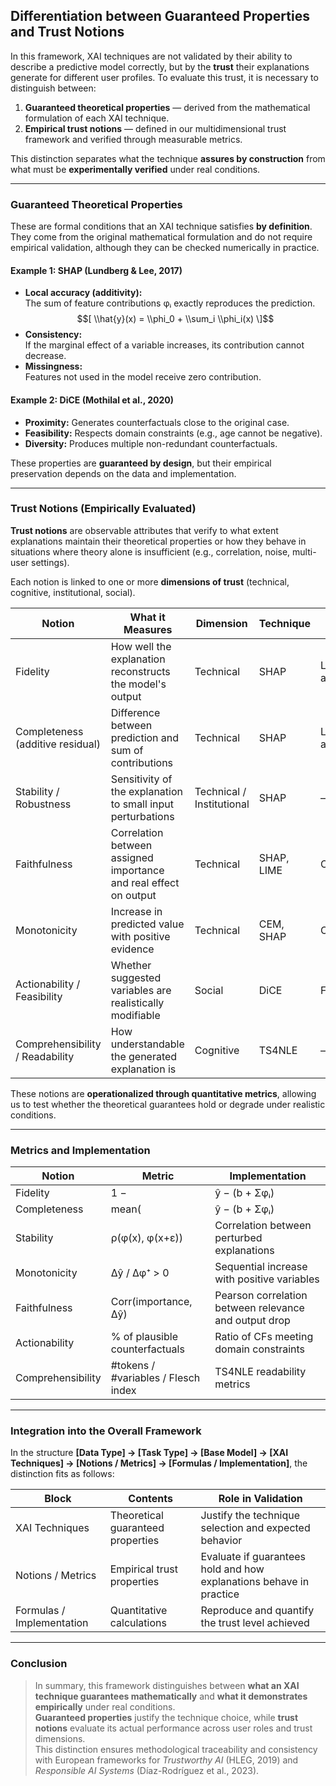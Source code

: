 ## Differentiation between Guaranteed Properties and Trust Notions

In this framework, XAI techniques are not validated by their ability to describe a predictive model correctly, but by the **trust** their explanations generate for different user profiles.
To evaluate this trust, it is necessary to distinguish between:

1. **Guaranteed theoretical properties** — derived from the mathematical formulation of each XAI technique.  
2. **Empirical trust notions** — defined in our multidimensional trust framework and verified through measurable metrics.

This distinction separates what the technique **assures by construction** from what must be **experimentally verified** under real conditions.

---

### Guaranteed Theoretical Properties  

These are formal conditions that an XAI technique satisfies **by definition**. They come from the original mathematical formulation and do not require empirical validation, although they can be checked numerically in practice.

#### Example 1: SHAP (Lundberg & Lee, 2017)
- **Local accuracy (additivity):**  
  The sum of feature contributions φᵢ exactly reproduces the prediction.  
  $$[
  \\hat{y}(x) = \\phi_0 + \\sum_i \\phi_i(x)
  \]$$
- **Consistency:**  
  If the marginal effect of a variable increases, its contribution cannot decrease.  
- **Missingness:**  
  Features not used in the model receive zero contribution.

#### Example 2: DiCE (Mothilal et al., 2020)
- **Proximity:** Generates counterfactuals close to the original case.  
- **Feasibility:** Respects domain constraints (e.g., age cannot be negative).  
- **Diversity:** Produces multiple non-redundant counterfactuals.

These properties are **guaranteed by design**, but their empirical preservation depends on the data and implementation.

---

### Trust Notions (Empirically Evaluated)

**Trust notions** are observable attributes that verify to what extent explanations maintain their theoretical properties or how they behave in situations where theory alone is insufficient (e.g., correlation, noise, multi-user settings).

Each notion is linked to one or more **dimensions of trust** (technical, cognitive, institutional, social).

| Notion | What it Measures | Dimension | Technique | Related Property |
|---------|------------------|------------|------------|------------------|
| Fidelity | How well the explanation reconstructs the model's output | Technical | SHAP | Local accuracy |
| Completeness (additive residual) | Difference between prediction and sum of contributions | Technical | SHAP | Local accuracy |
| Stability / Robustness | Sensitivity of the explanation to small input perturbations | Technical / Institutional | SHAP | — |
| Faithfulness | Correlation between assigned importance and real effect on output | Technical | SHAP, LIME | Consistency |
| Monotonicity | Increase in predicted value with positive evidence | Technical | CEM, SHAP | Consistency |
| Actionability / Feasibility | Whether suggested variables are realistically modifiable | Social | DiCE | Feasibility |
| Comprehensibility / Readability | How understandable the generated explanation is | Cognitive | TS4NLE | — |

These notions are **operationalized through quantitative metrics**, allowing us to test whether the theoretical guarantees hold or degrade under realistic conditions.

---

### Metrics and Implementation

| Notion | Metric | Implementation |
|--------|---------|----------------|
| Fidelity | 1 − |ŷ − (b + Σφᵢ)| / range(ŷ) | Compare predicted vs reconstructed output |
| Completeness | mean(|ŷ − (b + Σφᵢ)|) | Mean additive residual |
| Stability | ρ(φ(x), φ(x+ε)) | Correlation between perturbed explanations |
| Monotonicity | Δŷ / Δφ⁺ > 0 | Sequential increase with positive variables |
| Faithfulness | Corr(importance, Δŷ) | Pearson correlation between relevance and output drop |
| Actionability | % of plausible counterfactuals | Ratio of CFs meeting domain constraints |
| Comprehensibility | #tokens / #variables / Flesch index | TS4NLE readability metrics |

---

### Integration into the Overall Framework

In the structure **[Data Type] → [Task Type] → [Base Model] → [XAI Techniques] → [Notions / Metrics] → [Formulas / Implementation]**, the distinction fits as follows:

| Block | Contents | Role in Validation |
|--------|-----------|-------------------|
| XAI Techniques | Theoretical guaranteed properties | Justify the technique selection and expected behavior |
| Notions / Metrics | Empirical trust properties | Evaluate if guarantees hold and how explanations behave in practice |
| Formulas / Implementation | Quantitative calculations | Reproduce and quantify the trust level achieved |

---

### Conclusion

> In summary, this framework distinguishes between **what an XAI technique guarantees mathematically** and **what it demonstrates empirically** under real conditions.  
> **Guaranteed properties** justify the technique choice, while **trust notions** evaluate its actual performance across user roles and trust dimensions.  
> This distinction ensures methodological traceability and consistency with European frameworks for *Trustworthy AI* (HLEG, 2019) and *Responsible AI Systems* (Díaz-Rodríguez et al., 2023).
